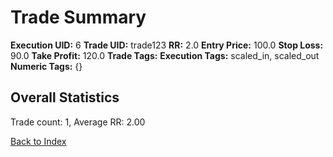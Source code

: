 # Trade Summary

**Execution UID:** 6
**Trade UID:** trade123
**RR:** 2.0
**Entry Price:** 100.0
**Stop Loss:** 90.0
**Take Profit:** 120.0
**Trade Tags:** 
**Execution Tags:** scaled_in, scaled_out
**Numeric Tags:** {}

## Overall Statistics
Trade count: 1, Average RR: 2.00

[Back to Index](index.md)
